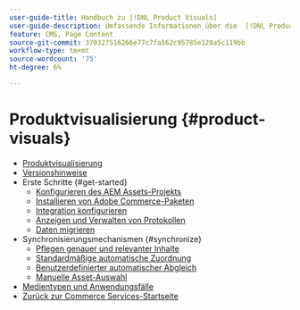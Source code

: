 ```yaml
---
user-guide-title: Handbuch zu [!DNL Product Visuals]
user-guide-description: Umfassende Informationen über die  [!DNL Product Visuals]  AEM Assets-Integration für Adobe Commerce- und Magento Open Source-Administratoren und E-Commerce-Marketing-Experten.
feature: CMS, Page Content
source-git-commit: 370327516266e77c7fa562c95785e128a5c119bb
workflow-type: tm+mt
source-wordcount: '75'
ht-degree: 6%

---
```



# Produktvisualisierung {#product-visuals}

- [Produktvisualisierung](overview.md)
- [Versionshinweise](release-notes.md)
- Erste Schritte {#get-started}
   - [Konfigurieren des AEM Assets-Projekts](get-started/configure-aem.md)
   - [Installieren von Adobe Commerce-Paketen](get-started/configure-commerce.md)
   - [Integration konfigurieren](get-started/setup-synchronization.md)
   - [Anzeigen und Verwalten von Protokollen](get-started/logs.md)
   - [Daten migrieren](get-started/migrate-data.md)
- Synchronisierungsmechanismen {#synchronize}
   - [Pflegen genauer und relevanter Inhalte](synchronize/commerce-content.md)
   - [Standardmäßige automatische Zuordnung](synchronize/default-match.md)
   - [Benutzerdefinierter automatischer Abgleich](synchronize/custom-match.md)
   - [Manuelle Asset-Auswahl](synchronize/asset-selector-integration.md)
- [Medientypen und Anwendungsfälle](manage-assets.md)
- [Zurück zur Commerce Services-Startseite](https://experienceleague.adobe.com/en/docs/commerce/user-guides/home)
